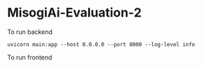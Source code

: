 # MisogiAi-Evaluation-2

To run backend

```
uvicorn main:app --host 0.0.0.0 --port 8000 --log-level info 
```

To run frontend

```

```